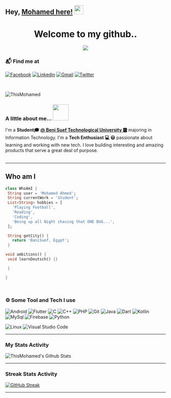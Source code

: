 ## Hey, [Mohamed here!](https://www.linkedin.com/in/m77md/)  <img src="https://media.giphy.com/media/hvRJCLFzcasrR4ia7z/giphy.gif" width="28px" height="28px">

<h1 align="center">Welcome to my github..</h1> 
<p align="center">
  <a href="https://github.com/DenverCoder1/readme-typing-svg"><img src="https://readme-typing-svg.herokuapp.com/?lines=Front%20End%20Developer;Always%20learning%20new%20things&font=Fira%20Code&center=true&width=440&height=45&color=f75c7e&vCenter=true&size=22"></a>
</p> 

### 📬 Find me at
[![Facebook](https://img.shields.io/badge/-Facebook-blue?style=flat&logo=Facebook&logoColor=white)](https://www.facebook.com/loka7med/)
[![Linkedin](https://img.shields.io/badge/-LinkedIn-blue?style=flat&logo=Linkedin&logoColor=white)](https://www.linkedin.com/in/m77md/)
[![Gmail](https://img.shields.io/badge/-Gmail-c14438?style=flat&logo=Gmail&logoColor=white)](mailto:m77md.107@gmail.com)
[![Twitter](https://img.shields.io/badge/-Twitter-blue?style=flat&logo=Twitter&logoColor=white)](https://twitter.com/M777md74)

</br>
<p align="left"> <img src="https://komarev.com/ghpvc/?username=ThisMohamed" alt="ThisMohamed" /> </p>

### A little about me...  <img src="https://media.giphy.com/media/VgCDAzcKvsR6OM0uWg/giphy.gif" width="50"> 
I'm a **Student🎓 [@ Beni Suef Technological University 🅾️](https://btu.edu.eg/)** majoring in Information Technology. I'm a **Tech Enthusiast 💻 😃** passionate about learning and working with new tech. I love building interesting and amazing products that serve a great deal of purpose. <br/><br/>


---
## Who am I
 ```dart
 class WhoAmI {
  String user = 'Mohamed Ahmed';
  String currentWork = 'Student';
  List<String> hobbies = [
    'Playing Football',
    'Reading',
    'Coding',
    'Being up all Night chasing that ONE BUG...',
  ];

  String getCity() {
    return 'BaniSuef, Egypt';
  }

 void ambitions() {
  void learnDeutsch() {}

  }

}
	
	
 ```
### ⚙️ Some Tool and Tech I use
![Android](https://img.shields.io/badge/Android-3DDC84?logo=android&logoColor=white&style=for-the-badge)
![Flutter](https://img.shields.io/badge/Flutter-3178C6?logo=flutter&logoColor=white&style=for-the-badge)
![C](https://img.shields.io/badge/C-A8B9CC?logo=c&logoColor=white&style=for-the-badge)
![C++](https://img.shields.io/badge/C++-00599C?logo=cplusplus&logoColor=white&style=for-the-badge)
![PHP](https://img.shields.io/badge/Php-3776AB?logo=php&logoColor=white&style=for-the-badge)
![Git](https://img.shields.io/badge/Git-3776AB?logo=git&color=black&logoColor=F03C2E&style=for-the-badge)
![Java](https://img.shields.io/badge/java-F8981D?logo=java&logoColor=white&style=for-the-badge)
![Dart](https://img.shields.io/badge/dart-F8981D?logo=dart&color=42A5F5&logoColor=white&style=for-the-badge)
![Kotlin](https://img.shields.io/badge/Kotlin-7F52FF?logo=kotlin&logoColor=white&style=for-the-badge)
![MySql](https://img.shields.io/badge/MySQL-00599C?logo=mysql&color=03526F&logoColor=white&style=for-the-badge)
![Firebase](https://img.shields.io/badge/Firebase-7F52FF?logo=firebase&logoColor=FCCA3F&color=3E4247&style=for-the-badge)
![Python](https://img.shields.io/badge/Python-3776AB?logo=python&logoColor=white&style=for-the-badge)

![Linux](https://img.shields.io/badge/Linux-FCC624?logo=Linux&logoColor=black&style=for-the-badge)
![Visual Studio Code](https://img.shields.io/badge/VSCode-007ACC?logo=visualstudiocode&logoColor=white&style=for-the-badge)


---
### My Stats Activity
<img align="center" src="https://github-readme-stats.vercel.app/api?username=ThisMohamed&include_all_commits=true&count_private=true&show_icons=true&line_height=20&title_color=23A9F2&icon_color=151515&text_color=151515&bg_color=FFFFFF" alt="ThisMohamed's Github Stats" /></a>

---

### Streak Stats Activity
[![GitHub Streak](http://github-readme-streak-stats.herokuapp.com?user=ThisMohamed&theme=default&text&date_format=M%20j%5B%2C%20Y%5D)](https://git.io/streak-stats)

---
